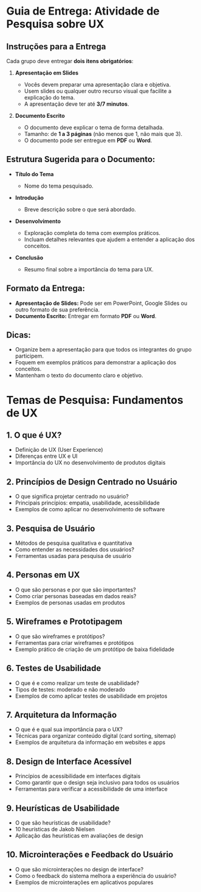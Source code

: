 # Guia de Entrega: Atividade de Pesquisa sobre UX

## Instruções para a Entrega

Cada grupo deve entregar **dois itens obrigatórios**:

1. **Apresentação em Slides**
   - Vocês devem preparar uma apresentação clara e objetiva.
   - Usem slides ou qualquer outro recurso visual que facilite a explicação do tema.
   - A apresentação deve ter até **3/7 minutos**.

2. **Documento Escrito**
   - O documento deve explicar o tema de forma detalhada.
   - Tamanho: de **1 a 3 páginas** (não menos que 1, não mais que 3).
   - O documento pode ser entregue em **PDF** ou **Word**.

## Estrutura Sugerida para o Documento:

- **Título do Tema**
  - Nome do tema pesquisado.

- **Introdução**
  - Breve descrição sobre o que será abordado.

- **Desenvolvimento**
  - Exploração completa do tema com exemplos práticos.
  - Incluam detalhes relevantes que ajudem a entender a aplicação dos conceitos.

- **Conclusão**
  - Resumo final sobre a importância do tema para UX.

## Formato da Entrega:

- **Apresentação de Slides:** Pode ser em PowerPoint, Google Slides ou outro formato de sua preferência.
- **Documento Escrito:** Entregar em formato **PDF** ou **Word**.

## Dicas:

- Organize bem a apresentação para que todos os integrantes do grupo participem.
- Foquem em exemplos práticos para demonstrar a aplicação dos conceitos.
- Mantenham o texto do documento claro e objetivo.

# Temas de Pesquisa: Fundamentos de UX

## 1. O que é UX?
- Definição de UX (User Experience)
- Diferenças entre UX e UI
- Importância do UX no desenvolvimento de produtos digitais

## 2. Princípios de Design Centrado no Usuário
- O que significa projetar centrado no usuário?
- Principais princípios: empatia, usabilidade, acessibilidade
- Exemplos de como aplicar no desenvolvimento de software

## 3. Pesquisa de Usuário
- Métodos de pesquisa qualitativa e quantitativa
- Como entender as necessidades dos usuários?
- Ferramentas usadas para pesquisa de usuário

## 4. Personas em UX
- O que são personas e por que são importantes?
- Como criar personas baseadas em dados reais?
- Exemplos de personas usadas em produtos

## 5. Wireframes e Prototipagem
- O que são wireframes e protótipos?
- Ferramentas para criar wireframes e protótipos
- Exemplo prático de criação de um protótipo de baixa fidelidade

## 6. Testes de Usabilidade
- O que é e como realizar um teste de usabilidade?
- Tipos de testes: moderado e não moderado
- Exemplos de como aplicar testes de usabilidade em projetos

## 7. Arquitetura da Informação
- O que é e qual sua importância para o UX?
- Técnicas para organizar conteúdo digital (card sorting, sitemap)
- Exemplos de arquitetura da informação em websites e apps

## 8. Design de Interface Acessível
- Princípios de acessibilidade em interfaces digitais
- Como garantir que o design seja inclusivo para todos os usuários
- Ferramentas para verificar a acessibilidade de uma interface

## 9. Heurísticas de Usabilidade
- O que são heurísticas de usabilidade?
- 10 heurísticas de Jakob Nielsen
- Aplicação das heurísticas em avaliações de design

## 10. Microinterações e Feedback do Usuário
- O que são microinterações no design de interface?
- Como o feedback do sistema melhora a experiência do usuário?
- Exemplos de microinterações em aplicativos populares
